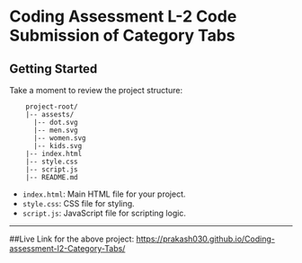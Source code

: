 # Coding Assessment L-2 Code Submission of Category Tabs

## Getting Started

Take a moment to review the project structure:

        project-root/
        |-- assests/
          |-- dot.svg
          |-- men.svg
          |-- women.svg
          |-- kids.svg
        |-- index.html
        |-- style.css
        |-- script.js
        |-- README.md
- `index.html`: Main HTML file for your project.
- `style.css`: CSS file for styling.
- `script.js`: JavaScript file for scripting logic.



---
##Live Link for the above project: https://prakash030.github.io/Coding-assessment-l2-Category-Tabs/
